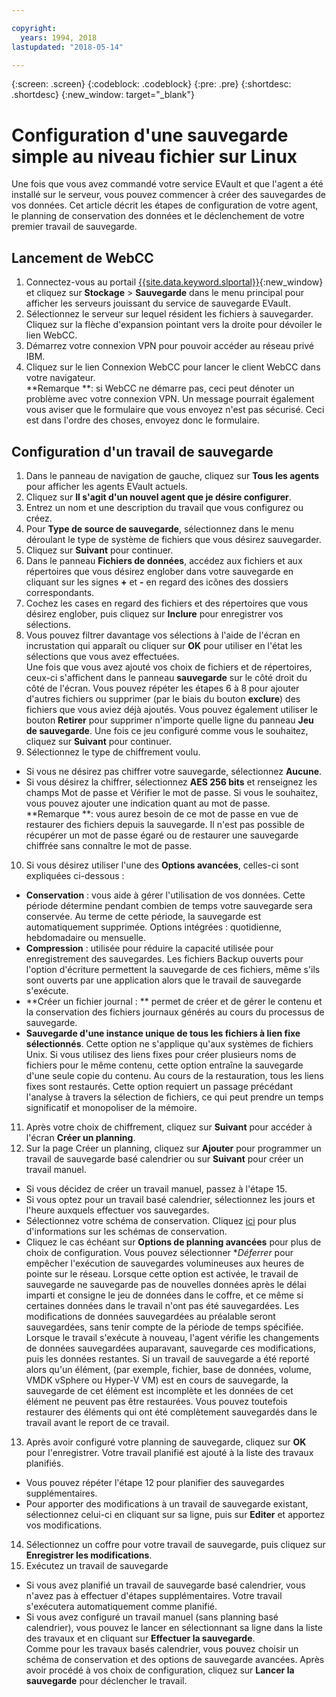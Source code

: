 ```yaml
---

copyright:
  years: 1994, 2018
lastupdated: "2018-05-14"

---
```

{:screen: .screen}
{:codeblock: .codeblock}
{:pre: .pre}
{:shortdesc: .shortdesc}
{:new_window: target="_blank"}

# Configuration d'une sauvegarde simple au niveau fichier sur Linux

Une fois que vous avez commandé votre service EVault et que l'agent a été installé sur le serveur, vous pouvez commencer à créer des sauvegardes de vos données. Cet article décrit les étapes de configuration de votre agent, le planning de conservation des données et le déclenchement de votre premier travail de sauvegarde.

## Lancement de WebCC

1. Connectez-vous au portail [{{site.data.keyword.slportal}}](https://control.softlayer.com/){:new_window} et cliquez sur **Stockage** > **Sauvegarde** dans le menu principal pour afficher les serveurs jouissant du service de sauvegarde EVault. 
2. Sélectionnez le serveur sur lequel résident les fichiers à sauvegarder. Cliquez sur la flèche d'expansion pointant vers la droite pour dévoiler le lien WebCC.
3. Démarrez votre connexion VPN pour pouvoir accéder au réseau privé IBM.
4. Cliquez sur le lien Connexion WebCC pour lancer le client WebCC dans votre navigateur.<br/>
  **Remarque **: si WebCC ne démarre pas, ceci peut dénoter un problème avec votre connexion VPN. Un message pourrait également vous aviser que le formulaire que vous envoyez n'est pas sécurisé. Ceci est dans l'ordre des choses, envoyez donc le formulaire.
  
## Configuration d'un travail de sauvegarde

1. Dans le panneau de navigation de gauche, cliquez sur **Tous les agents** pour afficher les agents EVault actuels. 
2. Cliquez sur **Il s'agit d'un nouvel agent que je désire configurer**. 
3. Entrez un nom et une description du travail que vous configurez ou créez.
4. Pour **Type de source de sauvegarde**, sélectionnez dans le menu déroulant le type de système de fichiers que vous désirez sauvegarder.
5. Cliquez sur **Suivant** pour continuer. 
6. Dans le panneau **Fichiers de données**, accédez aux fichiers et aux répertoires que vous désirez englober dans votre sauvegarde en cliquant sur les signes **+** et **-** en regard des icônes des dossiers correspondants.
7. Cochez les cases en regard des fichiers et des répertoires que vous désirez englober, puis cliquez sur **Inclure** pour enregistrer vos sélections.
8. Vous pouvez filtrer davantage vos sélections à l'aide de l'écran en incrustation qui apparaît ou cliquer sur **OK** pour utiliser en l'état les sélections que vous avez effectuées. <br /> Une fois que vous avez ajouté vos choix de fichiers et de répertoires, ceux-ci s'affichent dans le panneau **sauvegarde** sur le côté droit du côté de l'écran. Vous pouvez répéter les étapes 6 à 8 pour ajouter d'autres fichiers ou supprimer (par le biais du bouton **exclure**) des fichiers que vous aviez déjà ajoutés. Vous pouvez également utiliser le bouton **Retirer** pour supprimer n'importe quelle ligne du panneau **Jeu de sauvegarde**. Une fois ce jeu configuré comme vous le souhaitez, cliquez sur **Suivant** pour continuer.
9. Sélectionnez le type de chiffrement voulu. 
  - Si vous ne désirez pas chiffrer votre sauvegarde, sélectionnez **Aucune**.   
  - Si vous désirez la chiffrer, sélectionnez **AES 256 bits** et renseignez les champs Mot de passe et Vérifier le mot de passe. Si vous le souhaitez, vous pouvez ajouter une indication quant au mot de passe. <br/> **Remarque **: vous aurez besoin de ce mot de passe en vue de restaurer des fichiers depuis la sauvegarde. Il n'est pas possible de récupérer un mot de passe égaré ou de restaurer une sauvegarde chiffrée sans connaître le mot de passe.   
10. Si vous désirez utiliser l'une des **Options avancées**, celles-ci sont expliquées ci-dessous :
  - **Conservation** : vous aide à gérer l'utilisation de vos données. Cette période détermine pendant combien de temps votre sauvegarde sera conservée. Au terme de cette période, la sauvegarde est automatiquement supprimée. Options intégrées : quotidienne, hebdomadaire ou mensuelle.
  - **Compression** : utilisée pour réduire la capacité utilisée pour enregistrement des sauvegardes.
Les fichiers Backup ouverts pour l'option d'écriture permettent la sauvegarde de ces fichiers, même s'ils sont ouverts par une application alors que le travail de sauvegarde s'exécute.
  - **Créer un fichier journal : ** permet de créer et de gérer le contenu et la conservation des fichiers journaux générés au cours du processus de sauvegarde. 
  - **Sauvegarde d'une instance unique de tous les fichiers à lien fixe sélectionnés**. Cette option ne s'applique qu'aux systèmes de fichiers Unix. Si vous utilisez des liens fixes pour créer plusieurs noms de fichiers pour le même contenu, cette option entraîne la sauvegarde d'une seule copie du contenu. Au cours de la restauration, tous les liens fixes sont restaurés. Cette option requiert un passage précédant l'analyse à travers la sélection de fichiers, ce qui peut prendre un temps significatif et monopoliser de la mémoire.
11. Après votre choix de chiffrement, cliquez sur **Suivant** pour accéder à l'écran **Créer un planning**.   
12. Sur la page Créer un planning, cliquez sur **Ajouter** pour programmer un travail de sauvegarde basé calendrier ou sur **Suivant** pour créer un travail manuel.
  - Si vous décidez de créer un travail manuel, passez à l'étape 15.
  - Si vous optez pour un travail basé calendrier, sélectionnez les jours et l'heure auxquels effectuer vos sauvegardes.
  - Sélectionnez votre schéma de conservation. Cliquez [ici](evault-backup-faq.html#how-do-the-retention-schemes-work-) pour plus d'informations sur les schémas de conservation.
  - Cliquez le cas échéant sur **Options de planning avancées** pour plus de choix de configuration. Vous pouvez sélectionner **Déferrer* pour empêcher l'exécution de sauvegardes volumineuses aux heures de pointe sur le réseau. Lorsque cette option est activée, le travail de sauvegarde ne sauvegarde pas de nouvelles données après le délai imparti et consigne le jeu de données dans le coffre, et ce même si certaines données dans le travail n'ont pas été sauvegardées. Les modifications de données sauvegardées au préalable seront sauvegardées, sans tenir compte de la période de temps spécifiée. <br/> Lorsque le travail s'exécute à nouveau, l'agent vérifie les changements de données sauvegardées auparavant, sauvegarde ces modifications, puis les données restantes. Si un travail de sauvegarde a été reporté alors qu'un élément, (par exemple, fichier, base de données, volume, VMDK vSphere ou Hyper-V VM) est en cours de sauvegarde, la sauvegarde de cet élément est incomplète et les données de cet élément ne peuvent pas être restaurées. Vous pouvez toutefois restaurer des éléments qui ont été complètement sauvegardés dans le travail avant le report de ce travail.
13. Après avoir configuré votre planning de sauvegarde, cliquez sur **OK** pour l'enregistrer. Votre travail planifié est ajouté à la liste des travaux planifiés. 
  - Vous pouvez répéter l'étape 12 pour planifier des sauvegardes supplémentaires. 
  - Pour apporter des modifications à un travail de sauvegarde existant, sélectionnez celui-ci en cliquant sur sa ligne, puis sur **Editer** et apportez vos modifications.
14. Sélectionnez un coffre pour votre travail de sauvegarde, puis cliquez sur **Enregistrer les modifications**.
15. Exécutez un travail de sauvegarde
  - Si vous avez planifié un travail de sauvegarde basé calendrier, vous n'avez pas à effectuer d'étapes supplémentaires. Votre travail s'exécutera automatiquement comme planifié.
  - Si vous avez configuré un travail manuel (sans planning basé calendrier), vous pouvez le lancer en sélectionnant sa ligne dans la liste des travaux et en cliquant sur **Effectuer la sauvegarde**. <br/> Comme pour les travaux basés calendrier, vous pouvez choisir un schéma de conservation et des options de sauvegarde avancées. Après avoir procédé à vos choix de configuration, cliquez sur **Lancer la sauvegarde** pour déclencher le travail.
